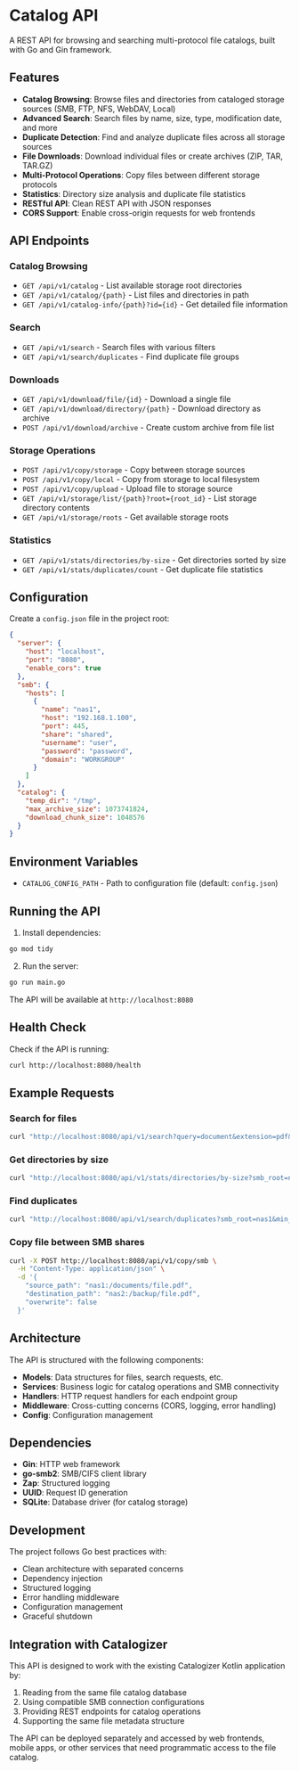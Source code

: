 # Catalog API

A REST API for browsing and searching multi-protocol file catalogs, built with Go and Gin framework.

## Features

- **Catalog Browsing**: Browse files and directories from cataloged storage sources (SMB, FTP, NFS, WebDAV, Local)
- **Advanced Search**: Search files by name, size, type, modification date, and more
- **Duplicate Detection**: Find and analyze duplicate files across all storage sources
- **File Downloads**: Download individual files or create archives (ZIP, TAR, TAR.GZ)
- **Multi-Protocol Operations**: Copy files between different storage protocols
- **Statistics**: Directory size analysis and duplicate file statistics
- **RESTful API**: Clean REST API with JSON responses
- **CORS Support**: Enable cross-origin requests for web frontends

## API Endpoints

### Catalog Browsing
- `GET /api/v1/catalog` - List available storage root directories
- `GET /api/v1/catalog/{path}` - List files and directories in path
- `GET /api/v1/catalog-info/{path}?id={id}` - Get detailed file information

### Search
- `GET /api/v1/search` - Search files with various filters
- `GET /api/v1/search/duplicates` - Find duplicate file groups

### Downloads
- `GET /api/v1/download/file/{id}` - Download a single file
- `GET /api/v1/download/directory/{path}` - Download directory as archive
- `POST /api/v1/download/archive` - Create custom archive from file list

### Storage Operations
- `POST /api/v1/copy/storage` - Copy between storage sources
- `POST /api/v1/copy/local` - Copy from storage to local filesystem
- `POST /api/v1/copy/upload` - Upload file to storage source
- `GET /api/v1/storage/list/{path}?root={root_id}` - List storage directory contents
- `GET /api/v1/storage/roots` - Get available storage roots

### Statistics
- `GET /api/v1/stats/directories/by-size` - Get directories sorted by size
- `GET /api/v1/stats/duplicates/count` - Get duplicate file statistics

## Configuration

Create a `config.json` file in the project root:

```json
{
  "server": {
    "host": "localhost",
    "port": "8080",
    "enable_cors": true
  },
  "smb": {
    "hosts": [
      {
        "name": "nas1",
        "host": "192.168.1.100",
        "port": 445,
        "share": "shared",
        "username": "user",
        "password": "password",
        "domain": "WORKGROUP"
      }
    ]
  },
  "catalog": {
    "temp_dir": "/tmp",
    "max_archive_size": 1073741824,
    "download_chunk_size": 1048576
  }
}
```

## Environment Variables

- `CATALOG_CONFIG_PATH` - Path to configuration file (default: `config.json`)

## Running the API

1. Install dependencies:
```bash
go mod tidy
```

2. Run the server:
```bash
go run main.go
```

The API will be available at `http://localhost:8080`

## Health Check

Check if the API is running:
```bash
curl http://localhost:8080/health
```

## Example Requests

### Search for files
```bash
curl "http://localhost:8080/api/v1/search?query=document&extension=pdf&min_size=1000"
```

### Get directories by size
```bash
curl "http://localhost:8080/api/v1/stats/directories/by-size?smb_root=nas1&limit=10"
```

### Find duplicates
```bash
curl "http://localhost:8080/api/v1/search/duplicates?smb_root=nas1&min_count=2"
```

### Copy file between SMB shares
```bash
curl -X POST http://localhost:8080/api/v1/copy/smb \
  -H "Content-Type: application/json" \
  -d '{
    "source_path": "nas1:/documents/file.pdf",
    "destination_path": "nas2:/backup/file.pdf",
    "overwrite": false
  }'
```

## Architecture

The API is structured with the following components:

- **Models**: Data structures for files, search requests, etc.
- **Services**: Business logic for catalog operations and SMB connectivity
- **Handlers**: HTTP request handlers for each endpoint group
- **Middleware**: Cross-cutting concerns (CORS, logging, error handling)
- **Config**: Configuration management

## Dependencies

- **Gin**: HTTP web framework
- **go-smb2**: SMB/CIFS client library
- **Zap**: Structured logging
- **UUID**: Request ID generation
- **SQLite**: Database driver (for catalog storage)

## Development

The project follows Go best practices with:

- Clean architecture with separated concerns
- Dependency injection
- Structured logging
- Error handling middleware
- Configuration management
- Graceful shutdown

## Integration with Catalogizer

This API is designed to work with the existing Catalogizer Kotlin application by:

1. Reading from the same file catalog database
2. Using compatible SMB connection configurations
3. Providing REST endpoints for catalog operations
4. Supporting the same file metadata structure

The API can be deployed separately and accessed by web frontends, mobile apps, or other services that need programmatic access to the file catalog.